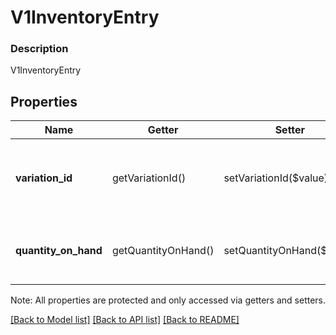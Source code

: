 # V1InventoryEntry

### Description

V1InventoryEntry

## Properties
Name | Getter | Setter | Type | Description | Notes
------------ | ------------- | ------------- | ------------- | ------------- | -------------
**variation_id** | getVariationId() | setVariationId($value) | **string** | The variation that the entry corresponds to. | [optional] 
**quantity_on_hand** | getQuantityOnHand() | setQuantityOnHand($value) | **float** | The current available quantity of the item variation. | [optional] 

Note: All properties are protected and only accessed via getters and setters.

[[Back to Model list]](../../README.md#documentation-for-models) [[Back to API list]](../../README.md#documentation-for-api-endpoints) [[Back to README]](../../README.md)

